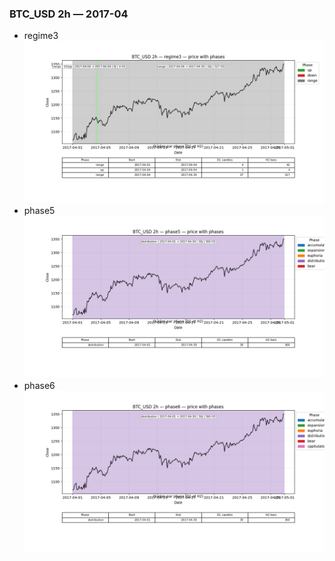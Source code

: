 ### BTC_USD 2h — 2017-04

- regime3
![BTC_USD_2h_regime3_2017-04_phase_price.png](outputs/fourier/phase_monthly/BTC_USD/2h/2017/2017-04/BTC_USD_2h_regime3_2017-04_phase_price.png)
- phase5
![BTC_USD_2h_phase5_2017-04_phase_price.png](outputs/fourier/phase_monthly/BTC_USD/2h/2017/2017-04/BTC_USD_2h_phase5_2017-04_phase_price.png)
- phase6
![BTC_USD_2h_phase6_2017-04_phase_price.png](outputs/fourier/phase_monthly/BTC_USD/2h/2017/2017-04/BTC_USD_2h_phase6_2017-04_phase_price.png)